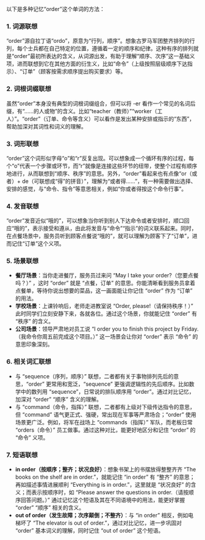 以下是多种记忆“order”这个单词的方法：

### 1. 词源联想
“order”源自拉丁语“ordo”，原意为“行列，顺序”。想象古罗马军团整齐排列的行列，每个士兵都在自己特定的位置，遵循着一定的顺序和纪律。这种有序的排列就是“order”最初所表达的含义，从词源出发，有助于理解“顺序、次序”这一基础义项，进而联想到它在其他方面的衍生义，比如“命令”（上级按照层级顺序下达指示）、“订单”（顾客按需求顺序提出购买要求）等。

### 2. 词根词缀联想
虽然“order”本身没有典型的词根词缀组合，但可以将 -er 看作一个常见的名词后缀，有“……的人或物”的含义。比如“teacher（教师）”“worker（工人）”。“order”（订单、命令等含义）可以看作是发出某种安排或指示的“东西”，帮助加深对其词性和词义的理解。

### 3. 词形联想
“order”这个词形似字母“o”和“r”反复出现。可以想象成一个循环有序的过程，每个“o”代表一个步骤或环节，而“r”就像是连接这些环节的纽带，使整个过程有顺序地进行，从而联想到“顺序、秩序”的意思。另外，“order”看起来也有点像“or（或者）+ de（可联想成“得”的拼音）”，理解为“或者得……”，有一种需要做出选择、安排的感觉，与“命令、指令”等意思相关，例如“你或者得按这个命令行事”。

### 4. 发音联想
“order”发音近似“哦的”，可以想象当你听到别人下达命令或者安排时，顺口回应“哦的”，表示接受和遵从，由此将发音与“命令”“指示”的词义联系起来。同时，在点餐场景中，服务员听到顾客点餐说“哦的”，就可以理解为顾客下了“订单”，进而记住“订单”这个义项。

### 5. 场景联想
- **餐厅场景**：当你走进餐厅，服务员过来问 “May I take your order?（您要点餐吗？）” ，这时 “order” 就是 “点餐，订单” 的意思。你能清晰看到服务员拿着点餐单，等待你说出想要的菜品，这一画面能让你记住 “order” 作为 “订单” 的用法。
 - **学校场景**：上课铃响后，老师走进教室说 “Order, please!（请保持秩序！）” 此时同学们立刻安静下来，各就各位。通过这个场景，你就能记住 “order” 有 “秩序” 的含义。 
 - **公司场景**：领导严肃地对员工说 “I order you to finish this project by Friday.（我命令你周五前完成这个项目。）” 这一场景会让你对 “order” 表示 “命令” 的意思印象深刻。

### 6. 相关词汇联想
 - 与 “sequence（序列，顺序）” 联想，二者都有关于事物排列先后的意思，“order” 更常用和宽泛，“sequence” 更强调逻辑性的先后顺序。比如数学中的数列用 “sequence”，日常说的排队顺序用 “order”。通过对比记忆，加深对 “order” “顺序” 含义的理解。 
 - 与 “command（命令，指挥）” 联想，二者都有上级对下级传达指令的意思，但 “command” 语气更正式、强硬，常出现在军事等严肃场合；“order” 使用场景更广泛。例如，将军在战场上 “commands（指挥）” 军队，而老板日常 “orders（命令）” 员工做事。通过这种对比，能更好地区分和记住 “order” 的 “命令” 义项。

### 7. 短语联想
 - **in order（按顺序；整齐；状况良好）**：想象书架上的书摆放得整整齐齐 “The books on the shelf are in order.”，就能记住 “in order” 有 “整齐” 的意思；再如描述事情进展顺利 “Everything is in order.”，这里就是 “状况良好” 的含义；而表示按顺序时，如 “Please answer the questions in order.（请按顺序回答问题。）” 通过记忆这个短语及其在不同语境中的用法，能更好掌握 “order” “顺序” 相关的含义。 
 - **out of order（发生故障；次序颠倒；不整齐）**：与 “in order” 相反，例如电梯坏了 “The elevator is out of order.”，通过对比记忆，进一步巩固对 “order” 基本词义的理解，同时记住 “out of order” 这个短语。 